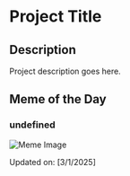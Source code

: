 # Project Title

## Description

Project description goes here.

## Meme of the Day

### undefined
![Meme Image](undefined)

Updated on: [3/1/2025]